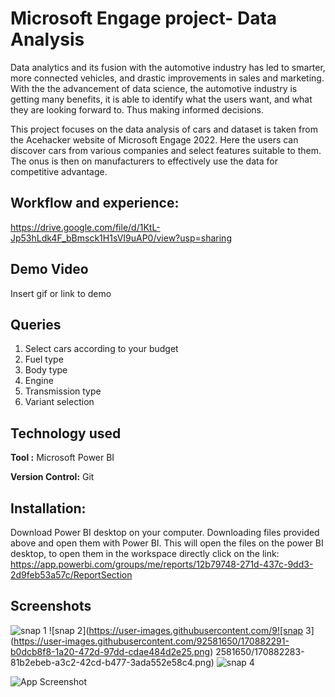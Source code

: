 
# Microsoft Engage project- Data Analysis

Data analytics and its fusion with the automotive industry has led to smarter, more connected vehicles, and drastic improvements in sales and marketing. With the the advancement of data science, the automotive industry is getting many benefits, it is able to identify what the users want, and what they are looking forward to. Thus making informed decisions.

This project focuses on the data analysis of cars and dataset is taken from the Acehacker website of Microsoft Engage 2022. Here the users can discover cars from various companies and select features suitable to them. The onus is then on manufacturers to effectively use the data for competitive advantage.



## Workflow and experience:

https://drive.google.com/file/d/1KtL-Jp53hLdk4F_bBmsck1H1sVI9uAP0/view?usp=sharing


## Demo Video

Insert gif or link to demo 


## Queries 
1. Select cars according to your budget
2. Fuel type
3. Body type
4. Engine
5. Transmission type
6. Variant selection
## Technology used

**Tool :** Microsoft Power BI

**Version Control:** Git



## Installation:
Download Power BI desktop on your computer. 
Downloading files provided above and open them with Power BI. This will open the files on the power BI desktop, to open them in the workspace directly click on the link: https://app.powerbi.com/groups/me/reports/12b79748-271d-437c-9dd3-2d9feb53a57c/ReportSection


## Screenshots
![snap 1](https://user-images.githubusercontent.com/92581650/170882269-1606535d-e26f-4ee3-8af3-18c54d94497c.png)
![snap 2](https://user-images.githubusercontent.com/9![snap 3](https://user-images.githubusercontent.com/92581650/170882291-b0dcb8f8-1a20-472d-97dd-cdae484d2e25.png)
2581650/170882283-81b2ebeb-a3c2-42cd-b477-3ada552e58c4.png)
![snap 4](https://user-images.githubusercontent.com/92581650/170882299-98635c31-9fed-40a7-8535-34bb58d47ddf.png)

![App Screenshot](https://drive.google.com/file/d/1lf1jh1JY2Ow6wBvwAZCnhnobdojgUdao/view?usp=sharing)

